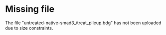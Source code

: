 # Missing file

The file "untreated-native-smad3_\treat\_pileup.bdg" has not been uploaded due to size constraints.
